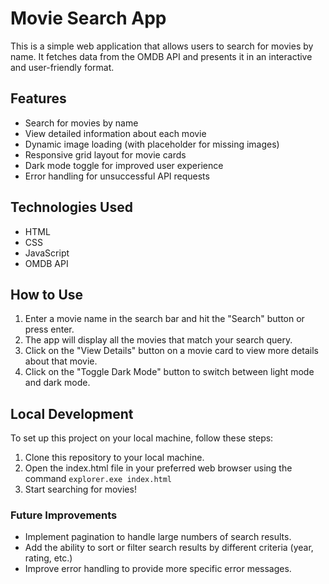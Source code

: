 # Movie Search App
This is a simple web application that allows users to search for movies by name. It fetches data from the OMDB API and presents it in an interactive and user-friendly format.

## Features
- Search for movies by name
- View detailed information about each movie
- Dynamic image loading (with placeholder for missing images)
- Responsive grid layout for movie cards
- Dark mode toggle for improved user experience
- Error handling for unsuccessful API requests
## Technologies Used
- HTML
- CSS
- JavaScript
- OMDB API
## How to Use
1. Enter a movie name in the search bar and hit the "Search" button or press enter.
2. The app will display all the movies that match your search query.
3. Click on the "View Details" button on a movie card to view more details about that movie.
4. Click on the "Toggle Dark Mode" button to switch between light mode and dark mode.
## Local Development
To set up this project on your local machine, follow these steps:

1. Clone this repository to your local machine.
2. Open the index.html file in your preferred web browser using the command `explorer.exe index.html`
3. Start searching for movies!
### Future Improvements
- Implement pagination to handle large numbers of search results.
- Add the ability to sort or filter search results by different criteria (year, rating, etc.)
- Improve error handling to provide more specific error messages.
